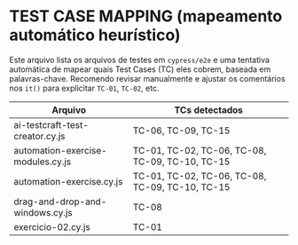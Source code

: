 # TEST CASE MAPPING (mapeamento automático heurístico)
Este arquivo lista os arquivos de testes em `cypress/e2e` e uma tentativa automática de mapear quais Test Cases (TC) eles cobrem, baseada em palavras-chave.
Recomendo revisar manualmente e ajustar os comentários nos `it()` para explicitar `TC-01`, `TC-02`, etc.

| Arquivo | TCs detectados |
|---|---|
| ai-testcraft-test-creator.cy.js | TC-06, TC-09, TC-15 |
| automation-exercise-modules.cy.js | TC-01, TC-02, TC-06, TC-08, TC-09, TC-10, TC-15 |
| automation-exercise.cy.js | TC-01, TC-02, TC-06, TC-08, TC-09, TC-10, TC-15 |
| drag-and-drop-and-windows.cy.js | TC-08 |
| exercicio-02.cy.js | TC-01 |
